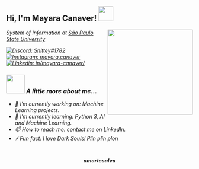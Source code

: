 <h2> Hi, I'm Mayara Canaver! <img src="https://media.giphy.com/media/oL3kDXFGkBc9a/giphy.gif" width="40"></h2>
<img align='right' src="https://img.shields.io/badge/DAVIMEDIO01-%237289DA.svg?&style=for-the-badge&logo=discord&logoColor=white" width="230">
<p><em>System of Information at <a href="https://www.fc.unesp.br/#!/">São Paulo State University</a><br/>

[![Discord: Snittey#1782](https://img.shields.io/badge/Snittey-%237289DA.svg?&style=for-the-badge&logo=discord&logoColor=white)](https://discord.com/app)
[![Instagram: mayara.canaver](https://img.shields.io/badge/Mayara_Canaver-%23E4405F.svg?&style=for-the-badge&logo=instagram&logoColor=white)](https://www.instagram.com/mayara.canaver/)
[![Linkedin: in/mayara-canaver/](https://img.shields.io/badge/Mayara_Canaver-%230077B5.svg?&style=for-the-badge&logo=linkedin&logoColor=white)](https://www.linkedin.com/in/in/mayara-canaver/)
</p>

### <img src="https://media.giphy.com/media/vc0z5hIqODyhO/giphy.gif" width="50"> A little more about me...

- 🔭 I’m currently working on: Machine Learning projects.
- 🌱 I’m currently learning: Python 3, AI and Machine Learning.
- 📫 How to reach me: contact me on LinkedIn.
- ⚡ Fun fact: I love Dark Souls! Plin plin plon<br/><br/>

<h4 align='center'>amortesalva</h4>

